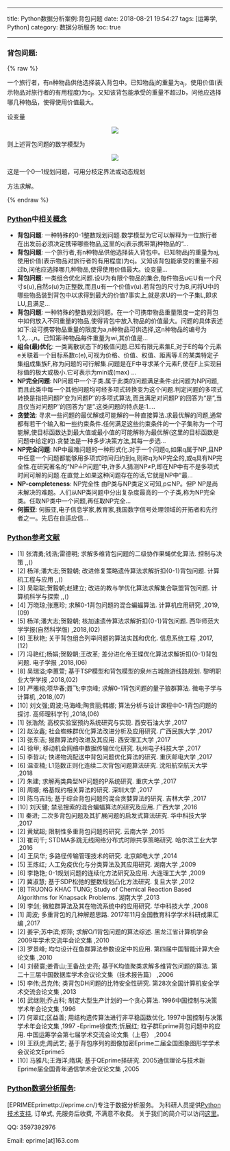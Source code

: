 
---
title: Python数据分析案例:背包问题
date: 2018-08-21 19:54:27
tags: [运筹学, Python]
category: 数据分析服务
toc: true

---



<span></span>
<!-- more -->



### 背包问题:

{% raw %}
<div class="p1">一个旅行者，有n种物品供他选择装入背包中。已知物品j的重量为a<sub>j</sub>，使用价值(表示物品对旅行者的有用程度)为c<sub>j</sub>。又知该背包能承受的重量不超过b，问他应选择哪几种物品，使得使用价值最大。

<p>设变量

</p><p align="center"><img align="absmiddle" src="/CRFDPIC/R200806043/R200806043.1337.14%5B46774720006a%5D.gif"></p>

则上述背包问题的数学模型为

<p align="center"><img align="absmiddle" src="/CRFDPIC/R200806043/R200806043.1337.16%5B3d17e427d108%5D.gif"></p>

这是一个0—1规划问题，可用分枝定界法或动态规划

方法求解。</div>
{% endraw %}



### [Python](/tags/Python/)中[相关概念](/categories/数据分析服务)

- **背包问题**: 一种特殊的0-1整数规划问题.数学模型为它可以解释为一位旅行者在出发前必须决定携带哪些物品,这里的cj表示携带第j种物品的“...
- **背包问题**: 一个旅行者,有n种物品供他选择装入背包中。已知物品j的重量为aj,使用价值(表示物品对旅行者的有用程度)为cj。又知该背包能承受的重量不超过b,问他应选择哪几种物品,使得使用价值最大。设变量...
- **背包问题**: 一类组合优化问题.设U为有限个物品的集合,每件物品u∈U有一个尺寸s(u),自然s(u)为正整数,而且u有一个价值v(u).若背包的尺寸为B,问将U中的哪些物品装到背包中以求得到最大的价值?事实上,就是求U的一个子集L,即求LU,且满足...
- **背包问题**: 一种特殊的整数规划问题。在一个可携带物品重量限度一定的背包中如何放入不同重量的物品,使得背包中放入物品的价值最大。问题的具体表述如下:设可携带物品重量的限度为a,n种物品可供选择,这n种物品的编号为1,2,…,n。已知第i种物品每件重量为wi,其价值是...
- **组合(最)优化**: 一类离散状态下的极值问题.已知有限元素集E,对于E的每个元素e关联着一个目标系数c(e),可视为价格、价值、权值、距离等.E的某类特定子集组成集族F,称为问题的可行解集.问题是在F中寻求某个元素F,使在F上实现目标值的极大或极小.它可表示为min或(max) ...
- **NP完全问题**: NP问题中一个子类.属于此类的问题满足条件:此问题为NP问题,而且此类中每一个其他问题均可经多项式转换变为这个问题.判定问题的多项式转换是指把问题P′变为问题P″的多项式算法,而且满足对问题P′的回答为“是”,当且仅当对问题P″的回答为“是”.这类问题的特点是:1....
- **贪婪法**: 寻求一些问题的最优解或可能解的一种直接算法.求最优解的问题,通常都有若干个输入和一些约束条件.任何满足这些约束条件的一个子集称为一个可能解,使目标函数达到最大值或最小值的可能解称为最优解(这里的目标函数是问题中给定的).贪婪法是一种多步决策方法,其每一步选...
- **NP完全问题**: NP中最难问题的一种形式化.对于一个问题q,如果q属于NP,且NP中任意一个问题都能够用多项式时间归约到q,则称q为NP完全的,或q具有NP完全性.在研究著名的“NP≟P问题”中,许多人猜测NP≠P,即在NP中有不是多项式时间可解的问题.在直觉上如果这种问题存在的话,它就是NP中“最...
- **NP-completeness**: NP完全性 由P类与NP类定义可知,p⊆NP。但P NP是尚未解决的难题。人们从NP类问题中分出复杂度最高的一个子类,称为NP完全类。任取NP类中一个问题,再任取NP完全...
- **何振亚**: 何振亚,电子信息学家,教育家,我国数字信号处理领域的开拓者和先行者之一。先后在自适应信...


### [Python](/tags/Python/)[参考文献](/categories/数据分析服务/)

- [1]  张清勇;钱浩;雷德明; 求解多维背包问题的二级协作果蝇优化算法. 控制与决策 ,,()
- [2]  杨洋;潘大志;贺毅朝; 改进修复策略遗传算法求解折扣{0-1}背包问题. 计算机工程与应用 ,,()
- [3]  吴聪聪;贺毅朝;赵建立; 改进的教与学优化算法求解集合联盟背包问题. 计算机科学与探索 ,,()
- [4]  万晓琼;张惠珍; 求解0-1背包问题的混合蝙蝠算法. 计算机应用研究 ,2019,(09)
- [5]  杨洋;潘大志;贺毅朝; 核加速遗传算法求解折扣{0-1}背包问题. 西华师范大学学报(自然科学版) ,2018,(02)
- [6]  王秋艳; 关于背包组合列举问题的算法实践和优化. 信息系统工程 ,2017,(12)
- [7]  冯艳红;杨娟;贺毅朝;王改革; 差分进化帝王蝶优化算法求解折扣{0-1}背包问题. 电子学报 ,2018,(06)
- [8]  吴瑞溢;李蕙萱; 基于TSP模型和背包模型的泉州古城旅游线路规划. 黎明职业大学学报 ,2018,(02)
- [9]  严雅榕;项华春;聂飞;李京峰; 求解0-1背包问题的量子狼群算法. 微电子学与计算机 ,2018,(07)
- [10]  刘文强;周波;马海峰;陶贵丽;韩娜; 算法分析与设计课程中0-1背包问题的探讨. 高师理科学刊 ,2018,(06)
- [1]  张浩然; 高校实验室预约系统研究与实现. 西安石油大学 ,2017
- [2]  赵汝鑫; 社会蜘蛛群优化算法改进分析及应用研究. 广西民族大学 ,2017
- [3]  张东洁; 猴群算法的改进及其应用. 西安理工大学 ,2017
- [4]  徐甲; 移动机会网络中数据传输优化研究. 杭州电子科技大学 ,2017
- [5]  李哲以; 快递物流配送中背包问题优化算法的研究. 重庆邮电大学 ,2017
- [6]  温亚楠; L1范数正则化连续二次背包问题算法研究. 沈阳航空航天大学 ,2018
- [7]  朱建; 求解两类典型NP问题的P系统研究. 重庆大学 ,2017
- [8]  周娜; 格基规约相关算法的研究. 深圳大学 ,2017
- [9]  陈乌吉玛; 基于综合背包问题的混合贪婪算法的研究. 吉林大学 ,2017
- [10]  刘天健; 禁忌搜索的混合蝙蝠算法的研究及应用. 广西大学 ,2016
- [1]  秦进; 二次多背包问题及其扩展问题的启发式算法研究. 华中科技大学 ,2017
- [2]  黄斌超; 限制性多重背包问题的研究. 云南大学 ,2015
- [3]  崔司千; STDMA多跳无线网络分布式时隙共享策略研究. 哈尔滨工业大学 ,2016
- [4]  王凤华; 多路径传输管理技术的研究. 北京邮电大学 ,2014
- [5]  王炼红; 人工免疫优化与分类算法及其应用研究. 湖南大学 ,2009
- [6]  李艳艳; 0-1规划问题的连续化方法研究及应用. 大连理工大学 ,2009
- [7]  冀淑慧; 基于SDP松弛的整数规划凸化方法研究. 复旦大学 ,2012
- [8]  TRUONG KHAC TUNG; Study of Chemical Reaction Based Algorithms for Knapsack Problems. 湖南大学 ,2013
- [9]  李剑; 微粒群算法及其在物流系统中的应用研究. 华中科技大学 ,2008
- [1]  周波; 多重背包的几种解题思路. 2017年11月全国教育科学学术科研成果汇编 ,2017
- [2]  姜宇;苏中滨;郑萍; 求解O/1背包问题的算法综述. 黑龙江省计算机学会2009年学术交流年会论文集 ,2010
- [3]  罗景峰; 均匀设计在鱼群算法参数设定中的应用. 第四届中国智能计算大会论文集 ,2010
- [4]  刘裴寰;姜青山;王备战;史亮; 基于K均值聚类求解多维背包问题的算法. 第二十三届中国数据库学术会议论文集（技术报告篇） ,2006
- [5]  李伟;吕克伟; 类背包DH问题的比特安全性研究. 第28次全国计算机安全学术交流会论文集 ,2013
- [6]  武继刚;乔占科; 制定大型生产计划的一个贪心算法. 1996中国控制与决策学术年会论文集 ,1996
- [7]  何翠红;区益善; 用结构遗传算法进行非平稳函数优化. 1997中国控制与决策学术年会论文集 ,1997
-Eprime徐俊杰;忻展红; 粒子群Eprime背包问题中的应用. 中国运筹学会第七届学术交流会论文集（上卷） ,2004
- [9]  王跃虎;周武艺; 基于背包序列的图像加密Eprime二届全国图象图形学学术会议论文Eprime5
- [10]  马雅凡;王海洋;隋琪; 基于QEprime择研究. 2005通信理论与技术新Eprime届全国青年通信学术会议论文集 ,2005


### [Python](/tags/Python/)[数据分析服务](/categories/数据分析服务/):
[EPRIMEEprimettp://eprime.cn/)专注于数据分析服务。
为科研人员提供[Python技术支持](http://eprime.cn/2018/08/18/EPRIME工作室Python代做服务详情/), 订单式, 先服务后收费, 不满意不收费。
关于我们的简介可以访问[这里](http://eprime.cn/2018/08/17/关于EPRIME工作室/)。

QQ: 3597392976

Email: eprime[at]163.com


